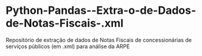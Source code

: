 # Python-Pandas--Extra-o-de-Dados-de-Notas-Fiscais-.xml
Repositório de extração de dados de Notas Fiscais de concessionárias de serviços públicos (em .xml) para análise da ARPE
